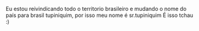 Eu estou reivindicando todo o territorio brasileiro e mudando o nome do país para brasil tupiniquim, por isso meu nome é sr.tupiniquim
É isso tchau :)
